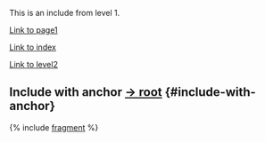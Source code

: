 This is an include from level 1.

[Link to page1](../page1.md)

[Link to index](../../index.md)

[Link to level2](../level2/page2.md)

## Include with anchor [→ root](../../index.md) {#include-with-anchor}

{% include [fragment](../../includes/fragments.md#subsection21) %}